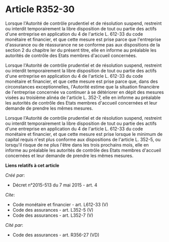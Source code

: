 # Article R352-30

Lorsque l'Autorité de contrôle prudentiel et de résolution suspend, restreint ou interdit temporairement la libre disposition
de tout ou partie des actifs d'une entreprise en application du 4 de l'article L. 612-33 du code monétaire et financier, et
que cette mesure est prise parce que l'entreprise d'assurance ou de réassurance ne se conforme pas aux dispositions de la
section 2 du chapitre Ier du présent titre, elle en informe au préalable les autorités de contrôle des Etats membres
d'accueil concernées. 

Lorsque l'Autorité de contrôle prudentiel et de résolution suspend, restreint ou interdit temporairement la libre disposition
de tout ou partie des actifs d'une entreprise en application du 4 de l'article L. 612-33 du code monétaire et financier, et
que cette mesure est prise parce que, dans des circonstances exceptionnelles, l'Autorité estime que la situation financière
de l'entreprise concernée va continuer à se détériorer en dépit des mesures visées au troisième alinéa de l'article L. 352-7,
elle en informe au préalable les autorités de contrôle des Etats membres d'accueil concernées et leur demande de prendre les
mêmes mesures. 

Lorsque l'Autorité de contrôle prudentiel et de résolution suspend, restreint ou interdit temporairement la libre disposition
de tout ou partie des actifs d'une entreprise en application du 4 de l'article L. 612-33 du code monétaire et financier, et
que cette mesure est prise lorsque le minimum de capital requis n'est plus conforme aux dispositions de l'article L. 352-5,
ou lorsqu'il risque de ne plus l'être dans les trois prochains mois, elle en informe au préalable les autorités de contrôle
des Etats membres d'accueil concernées et leur demande de prendre les mêmes mesures.

**Liens relatifs à cet article**

_Créé par_:

  - Décret n°2015-513 du 7 mai 2015 - art. 4

_Cite_:

  - Code monétaire et financier - art. L612-33 (V)
  - Code des assurances - art. L352-5 (V)
  - Code des assurances - art. L352-7 (V)

_Cité par_:

  - Code des assurances - art. R356-27 (VD)
